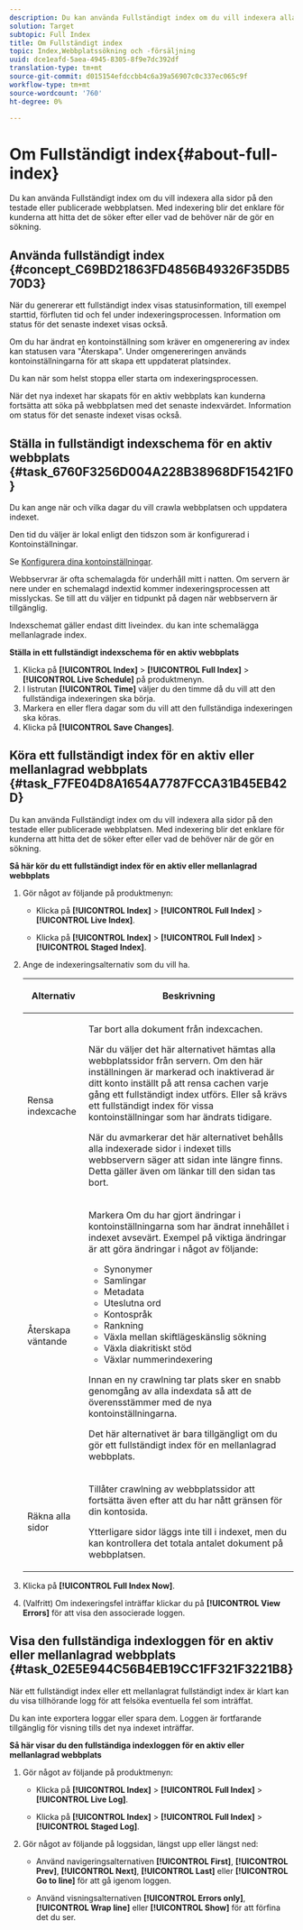 ```yaml
---
description: Du kan använda Fullständigt index om du vill indexera alla sidor på den testade eller publicerade webbplatsen. Med indexering blir det enklare för kunderna att hitta det de söker efter eller vad de behöver när de gör en sökning.
solution: Target
subtopic: Full Index
title: Om Fullständigt index
topic: Index,Webbplatssökning och -försäljning
uuid: dce1eafd-5aea-4945-8305-8f9e7dc392df
translation-type: tm+mt
source-git-commit: d015154efdccbb4c6a39a56907c0c337ec065c9f
workflow-type: tm+mt
source-wordcount: '760'
ht-degree: 0%

---
```



# Om Fullständigt index{#about-full-index}

Du kan använda Fullständigt index om du vill indexera alla sidor på den testade eller publicerade webbplatsen. Med indexering blir det enklare för kunderna att hitta det de söker efter eller vad de behöver när de gör en sökning.

## Använda fullständigt index {#concept_C69BD21863FD4856B49326F35DB570D3}

När du genererar ett fullständigt index visas statusinformation, till exempel starttid, förfluten tid och fel under indexeringsprocessen. Information om status för det senaste indexet visas också.

Om du har ändrat en kontoinställning som kräver en omgenerering av index kan statusen vara &quot;Återskapa&quot;. Under omgenereringen används kontoinställningarna för att skapa ett uppdaterat platsindex.

Du kan när som helst stoppa eller starta om indexeringsprocessen.

När det nya indexet har skapats för en aktiv webbplats kan kunderna fortsätta att söka på webbplatsen med det senaste indexvärdet. Information om status för det senaste indexet visas också.

## Ställa in fullständigt indexschema för en aktiv webbplats {#task_6760F3256D004A228B38968DF15421F0}

Du kan ange när och vilka dagar du vill crawla webbplatsen och uppdatera indexet.

Den tid du väljer är lokal enligt den tidszon som är konfigurerad i Kontoinställningar.

Se [Konfigurera dina kontoinställningar](../c-about-settings-menu/c-about-account-options-menu.md#task_80A38D0C8E4F453395BD67B81E4B45D9).

Webbservrar är ofta schemalagda för underhåll mitt i natten. Om servern är nere under en schemalagd indextid kommer indexeringsprocessen att misslyckas. Se till att du väljer en tidpunkt på dagen när webbservern är tillgänglig.

Indexschemat gäller endast ditt liveindex. du kan inte schemalägga mellanlagrade index.

**Ställa in ett fullständigt indexschema för en aktiv webbplats**

1. Klicka på **[!UICONTROL Index]** > **[!UICONTROL Full Index]** > **[!UICONTROL Live Schedule]** på produktmenyn.
1. I listrutan **[!UICONTROL Time]** väljer du den timme då du vill att den fullständiga indexeringen ska börja.
1. Markera en eller flera dagar som du vill att den fullständiga indexeringen ska köras.
1. Klicka på **[!UICONTROL Save Changes]**.

## Köra ett fullständigt index för en aktiv eller mellanlagrad webbplats {#task_F7FE04D8A1654A7787FCCA31B45EB42D}

Du kan använda Fullständigt index om du vill indexera alla sidor på den testade eller publicerade webbplatsen. Med indexering blir det enklare för kunderna att hitta det de söker efter eller vad de behöver när de gör en sökning.

**Så här kör du ett fullständigt index för en aktiv eller mellanlagrad webbplats**

1. Gör något av följande på produktmenyn:

   * Klicka på **[!UICONTROL Index]** > **[!UICONTROL Full Index]** > **[!UICONTROL Live Index]**.

   * Klicka på **[!UICONTROL Index]** > **[!UICONTROL Full Index]** > **[!UICONTROL Staged Index]**.

1. Ange de indexeringsalternativ som du vill ha.

   <table> 
    <thead> 
    <tr> 
    <th colname="col1" class="entry"> <p>Alternativ </p> </th> 
    <th colname="col2" class="entry"> <p>Beskrivning </p> </th> 
    </tr> 
    </thead>
    <tbody> 
    <tr> 
    <td colname="col1"> <p>Rensa indexcache </p> </td> 
    <td colname="col2"> <p>Tar bort alla dokument från indexcachen. </p> <p>När du väljer det här alternativet hämtas alla webbplatssidor från servern. Om den här inställningen är markerad och inaktiverad är ditt konto inställt på att rensa cachen varje gång ett fullständigt index utförs. Eller så krävs ett fullständigt index för vissa kontoinställningar som har ändrats tidigare. </p> <p>När du avmarkerar det här alternativet behålls alla indexerade sidor i indexet tills webbservern säger att sidan inte längre finns. Detta gäller även om länkar till den sidan tas bort. </p> </td> 
    </tr> 
    <tr> 
    <td colname="col1"> <p>Återskapa väntande </p> </td> 
    <td colname="col2"> <p>Markera Om du har gjort ändringar i kontoinställningarna som har ändrat innehållet i indexet avsevärt. Exempel på viktiga ändringar är att göra ändringar i något av följande: 
    <ul id="ul_4EB8FF692FEB47BBB9A64D61299380D1"> 
    <li id="li_7CF8D286512F4210BEA3DB9F0EFA097A">Synonymer </li> 
    <li id="li_8178ABC342BB4365B3927E20433756E3">Samlingar </li> 
    <li id="li_57C8BD06BFA64AFAA2C9EF2CC59520EF">Metadata </li> 
    <li id="li_C4B6A7DA023B4A43991D03EC592170C9">Uteslutna ord </li> 
    <li id="li_9E0AD4B6DDC24A5A8FB5C2C1CCD5348A">Kontospråk </li> 
    <li id="li_338F107547DF48AAA0EF90F4AD8664A5">Rankning </li> 
    <li id="li_7F49B86D94974E79AAD381A64A1400F2">Växla mellan skiftlägeskänslig sökning </li> 
    <li id="li_E8FE6EE240A840AC826ADF4294AAC6F6">Växla diakritiskt stöd </li> 
    <li id="li_51763D482DCB4ED0972966F492B8C0F2">Växlar nummerindexering </li> 
    </ul> </p> <p>Innan en ny crawlning tar plats sker en snabb genomgång av alla indexdata så att de överensstämmer med de nya kontoinställningarna. </p> <p>Det här alternativet är bara tillgängligt om du gör ett fullständigt index för en mellanlagrad webbplats. </p> </td> 
    </tr> 
    <tr> 
    <td colname="col1"> <p>Räkna alla sidor </p> </td> 
    <td colname="col2"> <p>Tillåter crawlning av webbplatssidor att fortsätta även efter att du har nått gränsen för din kontosida. </p> <p>Ytterligare sidor läggs inte till i indexet, men du kan kontrollera det totala antalet dokument på webbplatsen. </p> </td> 
    </tr> 
    </tbody> 
    </table>

1. Klicka på **[!UICONTROL Full Index Now]**.
1. (Valfritt) Om indexeringsfel inträffar klickar du på **[!UICONTROL View Errors]** för att visa den associerade loggen.

## Visa den fullständiga indexloggen för en aktiv eller mellanlagrad webbplats {#task_02E5E944C56B4EB19CC1FF321F3221B8}

När ett fullständigt index eller ett mellanlagrat fullständigt index är klart kan du visa tillhörande logg för att felsöka eventuella fel som inträffat.

Du kan inte exportera loggar eller spara dem. Loggen är fortfarande tillgänglig för visning tills det nya indexet inträffar.

**Så här visar du den fullständiga indexloggen för en aktiv eller mellanlagrad webbplats**

1. Gör något av följande på produktmenyn:

   * Klicka på **[!UICONTROL Index]** > **[!UICONTROL Full Index]** > **[!UICONTROL Live Log]**.

   * Klicka på **[!UICONTROL Index]** > **[!UICONTROL Full Index]** > **[!UICONTROL Staged Log]**.

1. Gör något av följande på loggsidan, längst upp eller längst ned:

   * Använd navigeringsalternativen **[!UICONTROL First]**, **[!UICONTROL Prev]**, **[!UICONTROL Next]**, **[!UICONTROL Last]** eller **[!UICONTROL Go to line]** för att gå igenom loggen.

   * Använd visningsalternativen **[!UICONTROL Errors only]**, **[!UICONTROL Wrap line]** eller **[!UICONTROL Show]** för att förfina det du ser.


